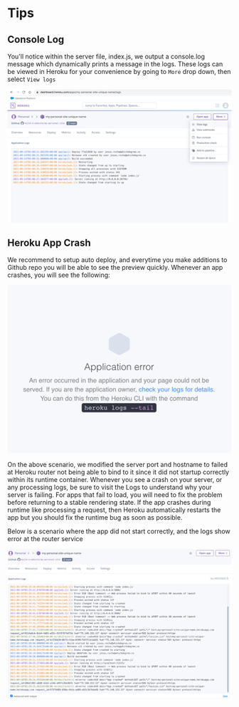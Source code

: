 # Tips
## Console Log
You'll notice within the server file, index.js, we output a console.log message which dynamically prints a message in the logs.
These logs can be viewed in Heroku for your convenience by going to `More` drop down, then select `View logs`

![Image](https://github.com/build-a-website/my-personal-site/blob/main/tutorials/01-Getting-Started/images/tips-1.png)

## Heroku App Crash
We recommend to setup auto deploy, and everytime you make additions to Github repo you will be able to see the preview quickly. Whenever an app crashes, you will see the
following:

![Image](https://github.com/build-a-website/my-personal-site/blob/main/tutorials/01-Getting-Started/images/tips-3.png)

On the above scenario, we modified the server port and hostname to failed at Heroku router not being able to bind to it since it did not startup correctly within its runtime container. Whenever you see a crash on your server, or any processing logs, be sure to visit the Logs to understand why your server is failing. For apps that fail to load, you will need to fix the problem before returning to a stable rendering state. If the app crashes during runtime like processing a request, then Heroku automatically restarts the app but you should fix the runtime bug as soon as possible.

Below is a scenario where the app did not start correctly, and the logs show error at the router service

![Image](https://github.com/build-a-website/my-personal-site/blob/main/tutorials/01-Getting-Started/images/tips-2.png)

